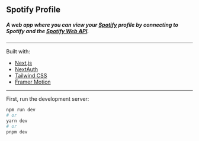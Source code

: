 ## Spotify Profile

##### A web app where you can view your [Spotify](https://open.spotify.com/?) profile by connecting to Spotify and the [Spotify Web API](https://developer.spotify.com/documentation/web-api).

---

Built with:

- [Next.js](https://nextjs.org/)
- [NextAuth](https://next-auth.js.org/)
- [Tailwind CSS](https://tailwindcss.com/)
- [Framer Motion](https://www.framer.com/motion/)

---

First, run the development server:

```bash
npm run dev
# or
yarn dev
# or
pnpm dev
```
